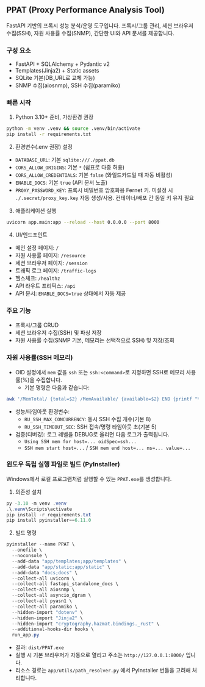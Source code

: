 ## PPAT (Proxy Performance Analysis Tool)

FastAPI 기반의 프록시 성능 분석/운영 도구입니다. 프록시/그룹 관리, 세션 브라우저 수집(SSH), 자원 사용률 수집(SNMP), 간단한 UI와 API 문서를 제공합니다.

### 구성 요소
- FastAPI + SQLAlchemy + Pydantic v2
- Templates(Jinja2) + Static assets
- SQLite 기본(DB_URL로 교체 가능)
- SNMP 수집(aiosnmp), SSH 수집(paramiko)

### 빠른 시작
1) Python 3.10+ 준비, 가상환경 권장
```bash
python -m venv .venv && source .venv/bin/activate
pip install -r requirements.txt
```

2) 환경변수(.env 권장) 설정
- `DATABASE_URL`: 기본 `sqlite:///./ppat.db`
- `CORS_ALLOW_ORIGINS`: 기본 `*` (쉼표로 다중 허용)
- `CORS_ALLOW_CREDENTIALS`: 기본 `false` (와일드카드일 때 자동 비활성)
- `ENABLE_DOCS`: 기본 `true` (API 문서 노출)
- `PROXY_PASSWORD_KEY`: 프록시 비밀번호 암호화용 Fernet 키. 미설정 시 `./.secret/proxy_key.key` 자동 생성/사용. 컨테이너/배포 간 동일 키 유지 필요

3) 애플리케이션 실행
```bash
uvicorn app.main:app --reload --host 0.0.0.0 --port 8000
```

4) UI/엔드포인트
- 메인 설정 페이지: `/`
- 자원 사용률 페이지: `/resource`
- 세션 브라우저 페이지: `/session`
- 트래픽 로그 페이지: `/traffic-logs`
- 헬스체크: `/healthz`
- API 라우트 프리픽스: `/api`
- API 문서: `ENABLE_DOCS=true` 상태에서 자동 제공

### 주요 기능
- 프록시/그룹 CRUD
- 세션 브라우저 수집(SSH) 및 파싱 저장
- 자원 사용률 수집(SNMP 기본, 메모리는 선택적으로 SSH) 및 저장/조회

### 자원 사용률(SSH 메모리)
- OID 설정에서 `mem` 값을 `ssh` 또는 `ssh:<command>`로 지정하면 SSH로 메모리 사용률(%)을 수집합니다.
  - 기본 명령은 다음과 같습니다:
```bash
awk '/MemTotal/ {total=$2} /MemAvailable/ {available=$2} END {printf "%.0f", 100 - (available / total * 100)}' /proc/meminfo
```
- 성능/타임아웃 환경변수:
  - `RU_SSH_MAX_CONCURRENCY`: 동시 SSH 수집 개수(기본 8)
  - `RU_SSH_TIMEOUT_SEC`: SSH 접속/명령 타임아웃 초(기본 5)
- 검증(디버깅): 로그 레벨을 DEBUG로 올리면 다음 로그가 출력됩니다.
  - `Using SSH mem for host=... oidSpec=ssh...`
  - `SSH mem start host=...` / `SSH mem end host=... ms=... value=...`

### 윈도우 독립 실행 파일로 빌드 (PyInstaller)

Windows에서 로컬 프로그램처럼 실행할 수 있는 `PPAT.exe`를 생성합니다.

1) 의존성 설치
```powershell
py -3.10 -m venv .venv
.\.venv\Scripts\activate
pip install -r requirements.txt
pip install pyinstaller==6.11.0
```

2) 빌드 명령
```powershell
pyinstaller --name PPAT \
  --onefile \
  --noconsole \
  --add-data "app/templates;app/templates" \
  --add-data "app/static;app/static" \
  --add-data "docs;docs" \
  --collect-all uvicorn \
  --collect-all fastapi_standalone_docs \
  --collect-all aiosnmp \
  --collect-all asyncio_dgram \
  --collect-all pyasn1 \
  --collect-all paramiko \
  --hidden-import "dotenv" \
  --hidden-import "Jinja2" \
  --hidden-import "cryptography.hazmat.bindings._rust" \
  --additional-hooks-dir hooks \
  run_app.py
```

- 결과: `dist/PPAT.exe`
- 실행 시 기본 브라우저가 자동으로 열리고 주소는 `http://127.0.0.1:8000/` 입니다.
- 리소스 경로는 `app/utils/path_resolver.py` 에서 PyInstaller 번들을 고려해 처리합니다.
